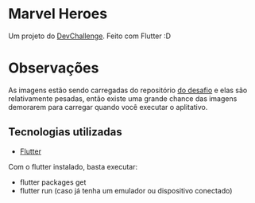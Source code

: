 # Marvel Heroes

Um projeto do [DevChallenge](https://github.com/Lorenalgm/marvel-heroes).
Feito com Flutter :D

# Observações

As imagens estão sendo carregadas do repositório [do desafio](https://github.com/Lorenalgm/marvel-heroes/tree/master/assets) e elas são relativamente pesadas, então existe uma grande chance das imagens demorarem para carregar quando você executar o aplitativo.

## Tecnologias utilizadas

 - [Flutter](https://flutter.dev/)

Com o flutter instalado, basta executar:

- flutter packages get
- flutter run (caso já tenha um emulador ou dispositivo conectado)


